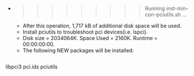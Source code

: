 * >>>>>>>>> Running inst-min-con-pciutils.sh ...
  * After this operation, 1,717 kB of additional disk space will be used.
  * Install pciutils to troubleshoot pci devices(i.e. lspci).
  * Disk size = 2034064K. Space Used = 2160K. Runtime = 00:00:00:00.
  * The following NEW packages will be installed:
  ```bash
libpci3 pci.ids pciutils
  ```
